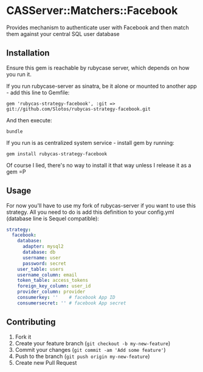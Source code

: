 # CASServer::Matchers::Facebook

Provides mechanism to authenticate user with Facebook and then match them against your central SQL user database

## Installation

Ensure this gem is reachable by rubycase server, which depends on how you run it.

If you run rubycase-server as sinatra, be it alone or mounted to another app - add this line to Gemfile:

    gem 'rubycas-strategy-facebook', :git => git://github.com/Slotos/rubycas-strategy-facebook.git

And then execute:

    bundle

If you run is as centralized system service - install gem by running:

    gem install rubycas-strategy-facebook

Of course I lied, there's no way to install it that way unless I release it as a gem =P

## Usage

For now you'll have to use my fork of rubycas-server if you want to use this strategy. All you need to do is add this definition to your config.yml (database line is Sequel compatible):

````yaml
strategy:
  facebook:
    database:
      adapter: mysql2
      database: db
      username: user
      password: secret
    user_table: users
    username_column: email
    token_table: access_tokens
    foreign_key_column: user_id
    provider_column: provider
    consumerkey: ''    # facebook App ID
    consumersecret: '' # facebook App secret
````

## Contributing

1. Fork it
2. Create your feature branch (`git checkout -b my-new-feature`)
3. Commit your changes (`git commit -am 'Add some feature'`)
4. Push to the branch (`git push origin my-new-feature`)
5. Create new Pull Request
